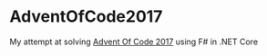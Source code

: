 # AdventOfCode2017

My attempt at solving [Advent Of Code 2017](https://adventofcode.com/2017) using F# in .NET Core
